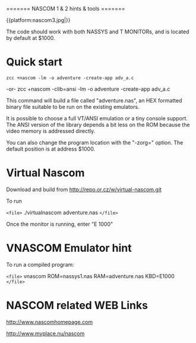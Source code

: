 ======= NASCOM 1 & 2  hints & tools =======

{{platform:nascom3.jpg|}}

The code should work with both NASSYS and T MONITORs, and is located by default at $1000.


# Quick start

    zcc +nascom -lm -o adventure -create-app adv_a.c
-or-
    zcc +nascom -clib=ansi -lm -o adventure -create-app adv_a.c

This command will build a file called "adventure.nas", an HEX formatted binary file suitable to be run on the existing emulators.

It is possible to choose a full VT/ANSI emulation or a tiny console support.
The ANSI version of the library depends a bit less on the ROM because the video memory is addressed directly.

You can also change the program location with the "-zorg=" option.  The default position is at address $1000.



# Virtual Nascom

Download and build from http://repo.or.cz/w/virtual-nascom.git

To run

`<file>`
./virtualnascom adventure.nas
`</file>`

Once the monitor is running, enter "E 1000"


# VNASCOM Emulator hint


To run a compiled program:

`<file>`
vnascom ROM=nassys1.nas RAM=adventure.nas KBD=E1000
`</file>`



# NASCOM related WEB Links

http://www.nascomhomepage.com

http://www.myplace.nu/nascom
